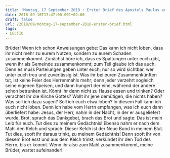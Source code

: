 ```yaml
---
title: 'Montag, 17 September 2018 : Erster Brief des Apostels Paulus an die Korinther 11,17-26.33.'
date: 2018-09-16T17:47:00.001+02:00
draft: false
url: /2018/09/montag-17-september-2018-erster-brief.html
tags: 
- LECTIO
---
```


Brüder! Wenn ich schon Anweisungen gebe: Das kann ich nicht loben, dass ihr nicht mehr zu eurem Nutzen, sondern zu eurem Schaden zusammenkommt. Zunächst höre ich, dass es Spaltungen unter euch gibt, wenn ihr als Gemeinde zusammenkommt; zum Teil glaube ich das auch. Denn es muss Parteiungen geben unter euch; nur so wird sichtbar, wer unter euch treu und zuverlässig ist. Was ihr bei euren Zusammenkünften tut, ist keine Feier des Herrenmahls mehr; denn jeder verzehrt sogleich seine eigenen Speisen, und dann hungert der eine, während der andere schon betrunken ist. Könnt ihr denn nicht zu Hause essen und trinken? Oder verachtet ihr die Kirche Gottes? Wollt ihr jene demütigen, die nichts haben? Was soll ich dazu sagen? Soll ich euch etwa loben? In diesem Fall kann ich euch nicht loben. Denn ich habe vom Herrn empfangen, was ich euch dann überliefert habe: Jesus, der Herr, nahm in der Nacht, in der er ausgeliefert wurde, Brot, sprach das Dankgebet, brach das Brot und sagte: Das ist mein Leib für euch. Tut dies zu meinem Gedächtnis! Ebenso nahm er nach dem Mahl den Kelch und sprach: Dieser Kelch ist der Neue Bund in meinem Blut. Tut dies, sooft ihr daraus trinkt, zu meinem Gedächtnis! Denn sooft ihr von diesem Brot esst und aus dem Kelch trinkt, verkündet ihr den Tod des Herrn, bis er kommt. Wenn ihr also zum Mahl zusammenkommt, meine Brüder, wartet aufeinander!